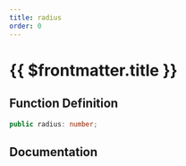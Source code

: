 ```yaml
---
title: radius
order: 0
---
```


# {{ $frontmatter.title }}

## Function Definition

```ts
public radius: number;
```

## Documentation

<!--@include: ./parts/radius.md-->
